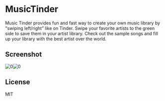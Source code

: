 # MusicTinder


Music Tinder provides fun and fast way to create your own music library by "swiping left/right” like on Tinder. Swipe your favorite artists to the green side to save them in your artist library. Check out the sample songs and fill up your library with the best artist over the world.


## Screenshot

![0](https://scontent-fra3-1.xx.fbcdn.net/v/t1.0-9/15492273_10155600048339937_5174832496240211542_n.jpg?oh=5e07a5f6b76547d7e922a29033e619cf&oe=58F04F54)![0](https://scontent-fra3-1.xx.fbcdn.net/v/t1.0-9/15355564_10155600048539937_3376258691782279270_n.jpg?oh=6aacc39f0f3a0e36b2064cc53b2c391b&oe=58E72018)

## License

MIT
